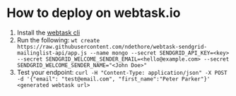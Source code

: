 # How to deploy on webtask.io
1. Install the [webtask cli](https://webtask.io/cli)
2. Run the following:
``wt create https://raw.githubusercontent.com/ndethore/webtask-sendgrid-mailinglist-api/app.js --name mongo --secret SENDGRID_API_KEY=<key> --secret SENDGRID_WELCOME_SENDER_EMAIL=<hello@example.com> --secret SENDGRID_WELCOME_SENDER_NAME="<John Doe>"``
3. Test your endpoint:
``curl -H "Content-Type: application/json" -X POST -d '{"email": "test@email.com", "first_name":"Peter Parker"}' <generated webtask url>``

